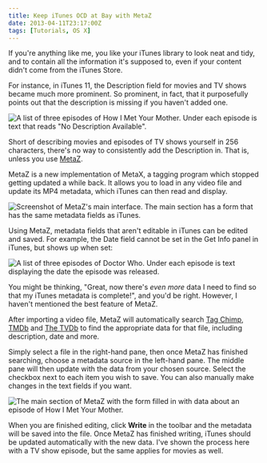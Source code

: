 ```yaml
---
title: Keep iTunes OCD at Bay with MetaZ
date: 2013-04-11T23:17:00Z
tags: [Tutorials, OS X]
---
```


If you're anything like me, you like your iTunes library to look neat and tidy,
and to contain all the information it's supposed to, even if your content didn't
come from the iTunes Store.

For instance, in iTunes 11, the Description field for movies and TV shows became
much more prominent. So prominent, in fact, that it purposefully points out that
the description is missing if you haven't added one.

![A list of three episodes of How I Met Your Mother. Under each episode is text that reads "No Description Available".](/img/2013-04-No_Description_Available.png)

Short of describing movies and episodes of TV shows yourself in 256 characters,
there's no way to consistently add the Description in. That is, unless you use
[MetaZ](http://griff.github.io/metaz/). <!-- more -->

MetaZ is a new implementation of MetaX, a tagging program which stopped getting
updated a while back. It allows you to load in any video file and update its MP4
metadata, which iTunes can then read and display.

![Screenshot of MetaZ's main interface. The main section has a form that has the same metadata fields as iTunes.](/img/2013-04-MetaZ_Main_Window.png)

Using MetaZ, metadata fields that aren't editable in iTunes can be edited and
saved. For example, the Date field cannot be set in the Get Info panel in
iTunes, but shows up when set:

![A list of three episodes of Doctor Who. Under each episode is text displaying the date the episode was released.](/img/2013-04-Episode_Dates.png)

You might be thinking, "Great, now there's _even more_ data I need to find so
that my iTunes metadata is complete!", and you'd be right. However, I haven't
mentioned the best feature of MetaZ.

After importing a video file, MetaZ will automatically search
[Tag Chimp](http://www.tagchimp.com), [TMDb](http://www.themoviedb.org) and
[The TVDb](http://thetvdb.com) to find the appropriate data for that file,
including description, date and more.

Simply select a file in the right-hand pane, then once MetaZ has finished
searching, choose a metadata source in the left-hand pane. The middle pane will
then update with the data from your chosen source. Select the checkbox next to
each item you wish to save. You can also manually make changes in the text
fields if you want.

![The main section of MetaZ with the form filled in with data about an episode of How I Met Your Mother.](/img/2013-04-MetaZ_Loaded_Metadata.png)

When you are finished editing, click **Write** in the toolbar and the metadata
will be saved into the file. Once MetaZ has finished writing, iTunes should be
updated automatically with the new data. I've shown the process here with a TV
show episode, but the same applies for movies as well.
